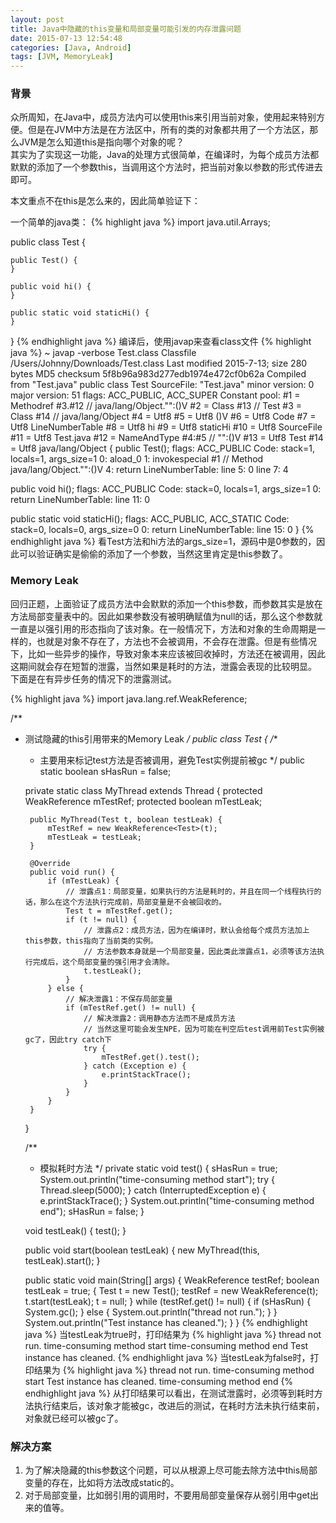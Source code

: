 ```yaml
---
layout: post
title: Java中隐藏的this变量和局部变量可能引发的内存泄露问题
date: 2015-07-13 12:54:48
categories: [Java, Android]
tags: [JVM, MemoryLeak]
---
```

### 背景
众所周知，在Java中，成员方法内可以使用this来引用当前对象，使用起来特别方便。但是在JVM中方法是在方法区中，所有的类的对象都共用了一个方法区，那么JVM是怎么知道this是指向哪个对象的呢？  
其实为了实现这一功能，Java的处理方式很简单，在编译时，为每个成员方法都默默的添加了一个参数this，当调用这个方法时，把当前对象以参数的形式传进去即可。
<!--more-->
本文重点不在this是怎么来的，因此简单验证下：

一个简单的java类：
{% highlight java %}
import java.util.Arrays;

public class Test {

    public Test() {
    }

    public void hi() {
    }

    public static void staticHi() {
    }

}
{% endhighlight java %}
编译后，使用javap来查看class文件
{% highlight java %}
~ javap -verbose Test.class
Classfile /Users/Johnny/Downloads/Test.class
  Last modified 2015-7-13; size 280 bytes
  MD5 checksum 5f8b96a983d277edb1974e472cf0b62a
  Compiled from "Test.java"
public class Test
  SourceFile: "Test.java"
  minor version: 0
  major version: 51
  flags: ACC_PUBLIC, ACC_SUPER
Constant pool:
   #1 = Methodref          #3.#12         //  java/lang/Object."<init>":()V
   #2 = Class              #13            //  Test
   #3 = Class              #14            //  java/lang/Object
   #4 = Utf8               <init>
   #5 = Utf8               ()V
   #6 = Utf8               Code
   #7 = Utf8               LineNumberTable
   #8 = Utf8               hi
   #9 = Utf8               staticHi
  #10 = Utf8               SourceFile
  #11 = Utf8               Test.java
  #12 = NameAndType        #4:#5          //  "<init>":()V
  #13 = Utf8               Test
  #14 = Utf8               java/lang/Object
{
  public Test();
    flags: ACC_PUBLIC
    Code:
      stack=1, locals=1, args_size=1
         0: aload_0
         1: invokespecial #1                  // Method java/lang/Object."<init>":()V
         4: return
      LineNumberTable:
        line 5: 0
        line 7: 4

  public void hi();
    flags: ACC_PUBLIC
    Code:
      stack=0, locals=1, args_size=1
         0: return
      LineNumberTable:
        line 11: 0

  public static void staticHi();
    flags: ACC_PUBLIC, ACC_STATIC
    Code:
      stack=0, locals=0, args_size=0
         0: return
      LineNumberTable:
        line 15: 0
}
{% endhighlight java %}
看Test方法和hi方法的args_size=1，源码中是0参数的，因此可以验证确实是偷偷的添加了一个参数，当然这里肯定是this参数了。  

### Memory Leak
回归正题，上面验证了成员方法中会默默的添加一个this参数，而参数其实是放在方法局部变量表中的。因此如果参数没有被明确赋值为null的话，那么这个参数就一直是以强引用的形态指向了该对象。在一般情况下，方法和对象的生命周期是一样的，也就是对象不存在了，方法也不会被调用，不会存在泄露。但是有些情况下，比如一些异步的操作，导致对象本来应该被回收掉时，方法还在被调用，因此这期间就会存在短暂的泄露，当然如果是耗时的方法，泄露会表现的比较明显。
下面是在有异步任务的情况下的泄露测试。

{% highlight java %}
import java.lang.ref.WeakReference;

/**
 * 测试隐藏的this引用带来的Memory Leak
 */
public class Test {
    /**
     * 主要用来标记test方法是否被调用，避免Test实例提前被gc
     */
    public static boolean sHasRun = false;

    private static class MyThread extends Thread {
        protected WeakReference<Test> mTestRef;
        protected boolean mTestLeak;

        public MyThread(Test t, boolean testLeak) {
            mTestRef = new WeakReference<Test>(t);
            mTestLeak = testLeak;
        }

        @Override
        public void run() {
            if (mTestLeak) {
                // 泄露点1：局部变量，如果执行的方法是耗时的，并且在同一个线程执行的话，那么在这个方法执行完成前，局部变量是不会被回收的。
                Test t = mTestRef.get();
                if (t != null) {
                    // 泄露点2：成员方法，因为在编译时，默认会给每个成员方法加上this参数，this指向了当前类的实例。
                    // 方法参数本身就是一个局部变量，因此类此泄露点1，必须等该方法执行完成后，这个局部变量的强引用才会清除。
                    t.testLeak();
                }
            } else {
                // 解决泄露1：不保存局部变量
                if (mTestRef.get() != null) {
                    // 解决泄露2：调用静态方法而不是成员方法
                    // 当然这里可能会发生NPE，因为可能在判空后test调用前Test实例被gc了，因此try catch下
                    try {
                        mTestRef.get().test();
                    } catch (Exception e) {
                        e.printStackTrace();
                    }
                }
            }
        }
    }

    /**
     * 模拟耗时方法
     */
    private static void test() {
        sHasRun = true;
        System.out.println("time-consuming method start");
        try {
            Thread.sleep(5000);
        } catch (InterruptedException e) {
            e.printStackTrace();
        }
        System.out.println("time-consuming method end");
        sHasRun = false;
    }

    void testLeak() {
        test();
    }

    public void start(boolean testLeak) {
        new MyThread(this, testLeak).start();
    }

    public static void main(String[] args) {
        WeakReference<Test> testRef;
        boolean testLeak = true;
        {
            Test t = new Test();
            testRef = new WeakReference<Test>(t);
            t.start(testLeak);
            t = null;
        }
        while (testRef.get() != null) {
            if (sHasRun) {
                System.gc();
            } else {
                System.out.println("thread not run.");
            }
        }
        System.out.println("Test instance has cleaned.");
    }
}
{% endhighlight java %}
当testLeak为true时，打印结果为
{% highlight java %}
thread not run.
time-consuming method start
time-consuming method end
Test instance has cleaned.
{% endhighlight java %}
当testLeak为false时，打印结果为
{% highlight java %}
thread not run.
time-consuming method start
Test instance has cleaned.
time-consuming method end
{% endhighlight java %}
从打印结果可以看出，在测试泄露时，必须等到耗时方法执行结束后，该对象才能被gc，改进后的测试，在耗时方法未执行结束前，对象就已经可以被gc了。

### 解决方案
1. 为了解决隐藏的this参数这个问题，可以从根源上尽可能去除方法中this局部变量的存在，比如将方法改成static的。
2. 对于局部变量，比如弱引用的调用时，不要用局部变量保存从弱引用中get出来的值等。
